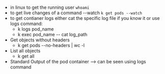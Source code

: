 - in linux to get the running user `whoami`
- to get live changes of a command --watch `k get pods --watch`
- to get contianer logs either cat the specific log file if you know it or use logs command:
  - k logs pod_name
  - k exec pod_name -- cat log_path
- Get objects without headers
  - k get pods --no-headers | wc -l
- List all objects
  - k get all
- Standard Output of the pod container --> can be seen using logs command